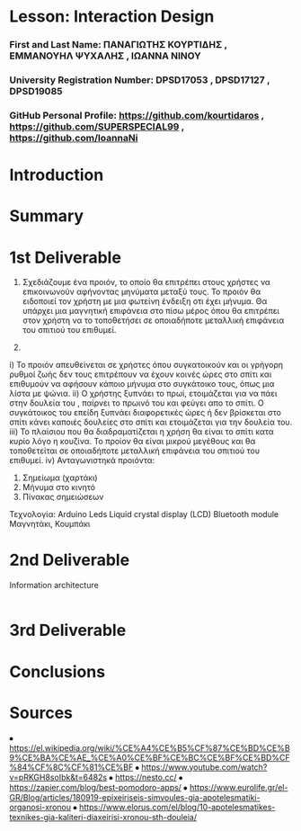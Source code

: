 # Lesson: Interaction Design

### First and Last Name: ΠΑΝΑΓΙΩΤΗΣ ΚΟΥΡΤΙΔΗΣ , ΕΜΜΑΝΟΥΗΛ ΨΥΧΑΛΗΣ , ΙΩΑΝΝΑ ΝΙΝΟΥ 
### University Registration Number: DPSD17053 , DPSD17127 , DPSD19085
### GitHub Personal Profile: https://github.com/kourtidaros , https://github.com/SUPERSPECIAL99 , https://github.com/IoannaNi

# Introduction

# Summary


# 1st Deliverable
1) Σχεδιάζουμε ένα προιόν, το οποίο θα επιτρέπει στους χρήστες να επικοινωνούν αφήνοντας μηνύματα μεταξύ τους. Το προιόν θα ειδοποιεί τον χρήστη με μια φωτείνη ένδειξη οτι έχει μήνυμα. Θα υπάρχει μια μαγνητική επιφάνεια στο πίσω μέρος όπου θα επιτρέπει στον χρήστη να το τοποθετήσει σε οποιαδήποτε μεταλλική επιφάνεια του σπιτιού του επιθυμεί. 

2)
 i) Το προιόν απευθείνεται σε χρήστες όπου συγκατοικούν και οι γρήγορη ρυθμοί ζωής δεν τους επιτρέπουν να έχουν κοινές ώρες στο σπίτι και επιθυμούν να αφήσουν κάποιο μήνυμα στο συγκάτοικο τους, όπως μια λίστα με ψώνια. 
ii) Ο χρήστης ξυπνάει το πρωί, ετοιμάζεται για να πάει στην δουλεία του , παίρνει το πρωινό του και φεύγει απο το σπίτι. Ο συγκάτοικος του επείδη ξυπνάει διαφορετικές ώρες ή δεν βρίσκεται στο σπίτι κάνει καποιές δουλείες στο σπίτι και ετοιμάζεται για την δουλεία του. 
iii) Το πλαίσιου που θα διαδραματίζεται η χρήση θα είναι το σπίτι κατα κυρίο λόγο η κουζίνα. Το προίον θα είναι μικρού μεγέθους και θα τοποθετείται σε οποιαδήποτε μεταλλική επιφάνεια του σπιτιού του επιθυμεί. 
iv) 
 Ανταγωνιστηκά προιόντα:
1) Σημείωμα (χαρτάκι)
2) Μήνυμα στο κινητό
3) Πίνακας σημειώσεων

 Τεχνολογία:
	Arduino
	Leds
	Liquid crystal display (LCD)
	Bluetooth module
	Μαγνητάκι,
    Κουμπάκι



# 2nd Deliverable

Information architecture

<div class="mxgraph" style="max-width:100%;border:1px solid transparent;" data-mxgraph="{&quot;highlight&quot;:&quot;#0000ff&quot;,&quot;nav&quot;:true,&quot;resize&quot;:true,&quot;toolbar&quot;:&quot;zoom layers tags lightbox&quot;,&quot;edit&quot;:&quot;_blank&quot;,&quot;xml&quot;:&quot;&lt;mxfile&gt;&lt;diagram id=\&quot;gDPH1FyPJP4jwsm7ANab\&quot; name=\&quot;Page-1\&quot;&gt;&lt;mxGraphModel dx=\&quot;920\&quot; dy=\&quot;767\&quot; grid=\&quot;1\&quot; gridSize=\&quot;10\&quot; guides=\&quot;1\&quot; tooltips=\&quot;1\&quot; connect=\&quot;1\&quot; arrows=\&quot;1\&quot; fold=\&quot;1\&quot; page=\&quot;1\&quot; pageScale=\&quot;1\&quot; pageWidth=\&quot;827\&quot; pageHeight=\&quot;1169\&quot; background=\&quot;none\&quot; math=\&quot;0\&quot; shadow=\&quot;1\&quot;&gt;&lt;root&gt;&lt;mxCell id=\&quot;0\&quot;/&gt;&lt;mxCell id=\&quot;1\&quot; parent=\&quot;0\&quot;/&gt;&lt;mxCell id=\&quot;15\&quot; style=\&quot;edgeStyle=none;html=1;exitX=0.5;exitY=1;exitDx=0;exitDy=0;entryX=0.5;entryY=0;entryDx=0;entryDy=0;sketch=1;curved=1;\&quot; parent=\&quot;1\&quot; source=\&quot;2\&quot; target=\&quot;4\&quot; edge=\&quot;1\&quot;&gt;&lt;mxGeometry relative=\&quot;1\&quot; as=\&quot;geometry\&quot;/&gt;&lt;/mxCell&gt;&lt;mxCell id=\&quot;2\&quot; value=\&quot;&amp;lt;font style=&amp;quot;font-size: 32px&amp;quot;&amp;gt;Προϊόν&amp;lt;/font&amp;gt;\&quot; style=\&quot;rounded=1;whiteSpace=wrap;html=1;fontFamily=Helvetica;sketch=1;\&quot; parent=\&quot;1\&quot; vertex=\&quot;1\&quot;&gt;&lt;mxGeometry x=\&quot;320\&quot; y=\&quot;40\&quot; width=\&quot;200\&quot; height=\&quot;80\&quot; as=\&quot;geometry\&quot;/&gt;&lt;/mxCell&gt;&lt;mxCell id=\&quot;16\&quot; style=\&quot;edgeStyle=none;html=1;exitX=0.5;exitY=1;exitDx=0;exitDy=0;entryX=0.5;entryY=0;entryDx=0;entryDy=0;sketch=1;curved=1;\&quot; parent=\&quot;1\&quot; source=\&quot;3\&quot; target=\&quot;7\&quot; edge=\&quot;1\&quot;&gt;&lt;mxGeometry relative=\&quot;1\&quot; as=\&quot;geometry\&quot;/&gt;&lt;/mxCell&gt;&lt;mxCell id=\&quot;3\&quot; value=\&quot;Ψηφιακό\&quot; style=\&quot;rounded=1;whiteSpace=wrap;html=1;fontSize=32;sketch=1;\&quot; parent=\&quot;1\&quot; vertex=\&quot;1\&quot;&gt;&lt;mxGeometry x=\&quot;160\&quot; y=\&quot;160\&quot; width=\&quot;160\&quot; height=\&quot;80\&quot; as=\&quot;geometry\&quot;/&gt;&lt;/mxCell&gt;&lt;mxCell id=\&quot;4\&quot; value=\&quot;Αναλογικό\&quot; style=\&quot;rounded=1;whiteSpace=wrap;html=1;fontSize=32;sketch=1;\&quot; parent=\&quot;1\&quot; vertex=\&quot;1\&quot;&gt;&lt;mxGeometry x=\&quot;520\&quot; y=\&quot;160\&quot; width=\&quot;160\&quot; height=\&quot;80\&quot; as=\&quot;geometry\&quot;/&gt;&lt;/mxCell&gt;&lt;mxCell id=\&quot;17\&quot; style=\&quot;edgeStyle=none;html=1;exitX=0.5;exitY=1;exitDx=0;exitDy=0;entryX=0.5;entryY=0;entryDx=0;entryDy=0;sketch=1;curved=1;\&quot; parent=\&quot;1\&quot; source=\&quot;7\&quot; target=\&quot;9\&quot; edge=\&quot;1\&quot;&gt;&lt;mxGeometry relative=\&quot;1\&quot; as=\&quot;geometry\&quot;/&gt;&lt;/mxCell&gt;&lt;mxCell id=\&quot;18\&quot; style=\&quot;edgeStyle=none;html=1;exitX=0.5;exitY=1;exitDx=0;exitDy=0;entryX=0.5;entryY=0;entryDx=0;entryDy=0;sketch=1;curved=1;\&quot; parent=\&quot;1\&quot; source=\&quot;7\&quot; target=\&quot;10\&quot; edge=\&quot;1\&quot;&gt;&lt;mxGeometry relative=\&quot;1\&quot; as=\&quot;geometry\&quot;/&gt;&lt;/mxCell&gt;&lt;mxCell id=\&quot;7\&quot; value=\&quot;Well-being\&quot; style=\&quot;rounded=1;whiteSpace=wrap;html=1;fontSize=32;sketch=1;\&quot; parent=\&quot;1\&quot; vertex=\&quot;1\&quot;&gt;&lt;mxGeometry x=\&quot;160\&quot; y=\&quot;280\&quot; width=\&quot;160\&quot; height=\&quot;60\&quot; as=\&quot;geometry\&quot;/&gt;&lt;/mxCell&gt;&lt;mxCell id=\&quot;19\&quot; style=\&quot;edgeStyle=none;html=1;exitX=0.5;exitY=1;exitDx=0;exitDy=0;entryX=0.5;entryY=0;entryDx=0;entryDy=0;sketch=1;curved=1;\&quot; parent=\&quot;1\&quot; source=\&quot;9\&quot; target=\&quot;11\&quot; edge=\&quot;1\&quot;&gt;&lt;mxGeometry relative=\&quot;1\&quot; as=\&quot;geometry\&quot;/&gt;&lt;/mxCell&gt;&lt;mxCell id=\&quot;9\&quot; value=\&quot;Αφήνω μήνυμα&amp;amp;nbsp;\&quot; style=\&quot;rounded=1;whiteSpace=wrap;html=1;fontSize=32;sketch=1;\&quot; parent=\&quot;1\&quot; vertex=\&quot;1\&quot;&gt;&lt;mxGeometry x=\&quot;60\&quot; y=\&quot;400\&quot; width=\&quot;140\&quot; height=\&quot;80\&quot; as=\&quot;geometry\&quot;/&gt;&lt;/mxCell&gt;&lt;mxCell id=\&quot;20\&quot; style=\&quot;edgeStyle=none;html=1;exitX=0.5;exitY=1;exitDx=0;exitDy=0;sketch=1;curved=1;\&quot; parent=\&quot;1\&quot; source=\&quot;10\&quot; target=\&quot;12\&quot; edge=\&quot;1\&quot;&gt;&lt;mxGeometry relative=\&quot;1\&quot; as=\&quot;geometry\&quot;/&gt;&lt;/mxCell&gt;&lt;mxCell id=\&quot;10\&quot; value=\&quot;Επικοινωνία\&quot; style=\&quot;rounded=1;whiteSpace=wrap;html=1;fontSize=32;sketch=1;\&quot; parent=\&quot;1\&quot; vertex=\&quot;1\&quot;&gt;&lt;mxGeometry x=\&quot;270\&quot; y=\&quot;400\&quot; width=\&quot;190\&quot; height=\&quot;80\&quot; as=\&quot;geometry\&quot;/&gt;&lt;/mxCell&gt;&lt;mxCell id=\&quot;21\&quot; style=\&quot;edgeStyle=none;html=1;exitX=0.5;exitY=1;exitDx=0;exitDy=0;entryX=0.5;entryY=0;entryDx=0;entryDy=0;sketch=1;curved=1;\&quot; parent=\&quot;1\&quot; source=\&quot;11\&quot; target=\&quot;13\&quot; edge=\&quot;1\&quot;&gt;&lt;mxGeometry relative=\&quot;1\&quot; as=\&quot;geometry\&quot;/&gt;&lt;/mxCell&gt;&lt;mxCell id=\&quot;11\&quot; value=\&quot;Λαμβάνω μήνυμα\&quot; style=\&quot;rounded=1;whiteSpace=wrap;html=1;fontSize=32;sketch=1;\&quot; parent=\&quot;1\&quot; vertex=\&quot;1\&quot;&gt;&lt;mxGeometry x=\&quot;60\&quot; y=\&quot;510\&quot; width=\&quot;140\&quot; height=\&quot;80\&quot; as=\&quot;geometry\&quot;/&gt;&lt;/mxCell&gt;&lt;mxCell id=\&quot;22\&quot; style=\&quot;edgeStyle=none;html=1;exitX=0.5;exitY=1;exitDx=0;exitDy=0;entryX=0.5;entryY=0;entryDx=0;entryDy=0;sketch=1;curved=1;\&quot; parent=\&quot;1\&quot; source=\&quot;12\&quot; target=\&quot;13\&quot; edge=\&quot;1\&quot;&gt;&lt;mxGeometry relative=\&quot;1\&quot; as=\&quot;geometry\&quot;&gt;&lt;mxPoint x=\&quot;240\&quot; y=\&quot;630\&quot; as=\&quot;targetPoint\&quot;/&gt;&lt;/mxGeometry&gt;&lt;/mxCell&gt;&lt;mxCell id=\&quot;12\&quot; value=\&quot;Υπενθύμιση\&quot; style=\&quot;rounded=1;whiteSpace=wrap;html=1;fontSize=32;sketch=1;\&quot; parent=\&quot;1\&quot; vertex=\&quot;1\&quot;&gt;&lt;mxGeometry x=\&quot;270\&quot; y=\&quot;510\&quot; width=\&quot;190\&quot; height=\&quot;90\&quot; as=\&quot;geometry\&quot;/&gt;&lt;/mxCell&gt;&lt;mxCell id=\&quot;13\&quot; value=\&quot;Συγκατοίκιση\&quot; style=\&quot;rounded=1;whiteSpace=wrap;html=1;fontSize=32;sketch=1;\&quot; parent=\&quot;1\&quot; vertex=\&quot;1\&quot;&gt;&lt;mxGeometry x=\&quot;130\&quot; y=\&quot;620\&quot; width=\&quot;220\&quot; height=\&quot;60\&quot; as=\&quot;geometry\&quot;/&gt;&lt;/mxCell&gt;&lt;mxCell id=\&quot;14\&quot; value=\&quot;\&quot; style=\&quot;endArrow=classic;html=1;entryX=0.5;entryY=0;entryDx=0;entryDy=0;exitX=0.5;exitY=1;exitDx=0;exitDy=0;sketch=1;curved=1;\&quot; parent=\&quot;1\&quot; source=\&quot;2\&quot; target=\&quot;3\&quot; edge=\&quot;1\&quot;&gt;&lt;mxGeometry width=\&quot;50\&quot; height=\&quot;50\&quot; relative=\&quot;1\&quot; as=\&quot;geometry\&quot;&gt;&lt;mxPoint x=\&quot;390\&quot; y=\&quot;350\&quot; as=\&quot;sourcePoint\&quot;/&gt;&lt;mxPoint x=\&quot;440\&quot; y=\&quot;300\&quot; as=\&quot;targetPoint\&quot;/&gt;&lt;/mxGeometry&gt;&lt;/mxCell&gt;&lt;/root&gt;&lt;/mxGraphModel&gt;&lt;/diagram&gt;&lt;/mxfile&gt;&quot;}"></div>
<script type="text/javascript" src="https://viewer.diagrams.net/js/viewer-static.min.js"></script>


# 3rd Deliverable 


# Conclusions


# Sources
⦁	https://el.wikipedia.org/wiki/%CE%A4%CE%B5%CF%87%CE%BD%CE%B9%CE%BA%CE%AE_%CE%A0%CE%BF%CE%BC%CE%BF%CE%BD%CF%84%CF%8C%CF%81%CE%BF
⦁	https://www.youtube.com/watch?v=pRKGH8soIbk&t=6482s
⦁	https://nesto.cc/
⦁	https://zapier.com/blog/best-pomodoro-apps/
⦁	https://www.eurolife.gr/el-GR/Blog/articles/180919-epixeiriseis-simvoules-gia-apotelesmatiki-organosi-xronou
⦁	https://www.elorus.com/el/blog/10-apotelesmatikes-texnikes-gia-kaliteri-diaxeirisi-xronou-sth-douleia/